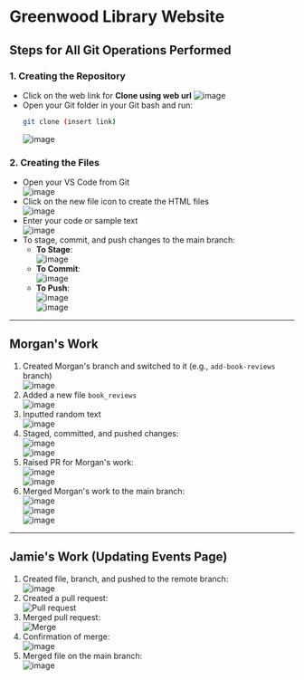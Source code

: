 


# Greenwood Library Website

## Steps for All Git Operations Performed

### 1. Creating the Repository
- Click on the web link for **Clone using web url** 
  ![image](https://github.com/user-attachments/assets/9efbafe2-6f2d-4bc6-aa4d-b037ae1ff14c)
- Open your Git folder in your Git bash and run:  
  ```bash
  git clone (insert link)
  ```
  ![image](https://github.com/user-attachments/assets/e9ef10c7-15ad-4fed-8185-cbef829c5a6a)

### 2. Creating the Files
- Open your VS Code from Git  
  ![image](https://github.com/user-attachments/assets/f74cebe7-907c-4e5d-b02c-49cfa1099d12)
- Click on the new file icon to create the HTML files  
  ![image](https://github.com/user-attachments/assets/715b6cda-ec04-499e-8d1f-1297ce0d5444)
- Enter your code or sample text  
  ![image](https://github.com/user-attachments/assets/d7ed22b1-00d8-4932-bf76-b251fab45111)
- To stage, commit, and push changes to the main branch:  
  - **To Stage**:  
    ![image](https://github.com/user-attachments/assets/fb36f81b-2673-4692-8033-aca1cdad4f9a)  
  - **To Commit**:  
    ![image](https://github.com/user-attachments/assets/26fc72b8-5e94-4c00-bf98-6196b2b4ce8f)  
  - **To Push**:  
    ![image](https://github.com/user-attachments/assets/f1d03f8f-3feb-4739-9ef0-4ee848aaa2cf)  
    ![image](https://github.com/user-attachments/assets/375bdffa-e162-4142-a001-f598b64f2781)

---

## Morgan's Work

1. Created Morgan's branch and switched to it (e.g., `add-book-reviews` branch)  
   ![image](https://github.com/user-attachments/assets/e69bb392-645a-45a8-b108-0e87bd6a36da)
2. Added a new file `book_reviews`  
   ![image](https://github.com/user-attachments/assets/cd787dfe-9a29-41fb-bf72-ad9ad5df6f48)
3. Inputted random text  
   ![image](https://github.com/user-attachments/assets/8c1a5eb1-9894-4173-add8-81d7390fc30b)
4. Staged, committed, and pushed changes:  
   ![image](https://github.com/user-attachments/assets/d2e4239d-da63-4543-b798-3fd5c77eeab0)  
   ![image](https://github.com/user-attachments/assets/02a40e22-9df8-4373-83a0-2cf34d127991)
5. Raised PR for Morgan's work:  
   ![image](https://github.com/user-attachments/assets/c2372ae1-23d6-48d5-aaf8-89c3b66ac014)  
   ![image](https://github.com/user-attachments/assets/4987036d-36ac-43f5-a63c-7c1b8cb338a9)
6. Merged Morgan's work to the main branch:  
   ![image](https://github.com/user-attachments/assets/4c73197f-acf0-459f-9e2c-82d37e2fbb81)  
   ![image](https://github.com/user-attachments/assets/1c6cf1b6-d8ef-4458-a856-1dc2348ea777)  
   ![image](https://github.com/user-attachments/assets/e5ec2da4-ea6d-4a0c-9d21-d7ee5da39c45)

---

## Jamie's Work (Updating Events Page)

1. Created file, branch, and pushed to the remote branch:  
   ![image](https://github.com/user-attachments/assets/f1b513c3-782b-46c1-9b40-ce84d37e0120)
2. Created a pull request:  
   ![Pull request](https://github.com/user-attachments/assets/424ec707-7ff6-4ade-95b4-587539c45951)
3. Merged pull request:  
   ![Merge](https://github.com/user-attachments/assets/1e2f775c-82f9-4556-9942-e3351e0cc970)
4. Confirmation of merge:  
   ![image](https://github.com/user-attachments/assets/49be2320-9b5e-46c2-97fc-b2deb6a26233)
5. Merged file on the main branch:  
   ![image](https://github.com/user-attachments/assets/23062c85-f1cb-4536-91e5-7dee1d1d5a49)


